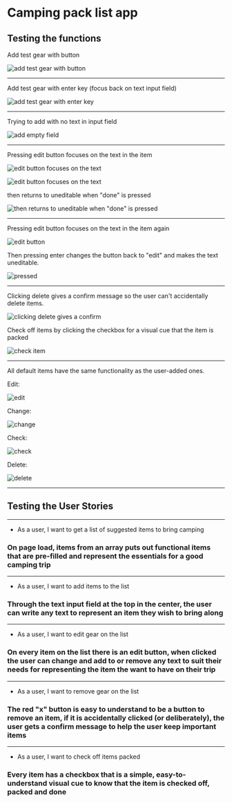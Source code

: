 # Camping pack list app

## Testing the functions

Add test gear with button

![add test gear with button](https://i.ibb.co/x5spwdR/chrome-Yc8to-ODALQ.png)

---

Add test gear with enter key (focus back on text input field)

![add test gear with enter key](https://i.ibb.co/1d0mhSP/chrome-KYDH3-Oqfdo.png)

---

Trying to add with no text in input field

![add empty field](https://i.ibb.co/8x4Wr82/chrome-Ko-Aa1-HFc-AI.png)

---

Pressing edit button focuses on the text in the item

![edit button focuses on the text](https://i.ibb.co/FzH1Xfs/chrome-w9-YQAr-Of-Ax.png)

![edit button focuses on the text](https://i.ibb.co/THgsJBW/chrome-lm-ZPF4-ZJKR.png)

then returns to uneditable when "done" is pressed

![then returns to uneditable when "done" is pressed](https://i.ibb.co/FzH1Xfs/chrome-w9-YQAr-Of-Ax.png)

---

Pressing edit button focuses on the text in the item again

![edit button](https://i.ibb.co/Mpc3495/chrome-AZy-Fs-TBg4-F.png)

Then pressing enter changes the button back to "edit" and makes the text uneditable.

![pressed](https://i.ibb.co/chxGMmc/chrome-Eg-Izg-Qf7-L6.png)

---

Clicking delete gives a confirm message so the user can't accidentally delete items.

![clicking delete gives a confirm](https://i.ibb.co/KLDCb6S/chrome-z-HP8-AB0h-H9.png)

Check off items by clicking the checkbox for a visual cue that the item is packed

![check item](https://i.ibb.co/Nj2VLSB/chrome-MSx-S13-OBlm.png)

---

All default items have the same functionality as the user-added ones.

Edit:

![edit](https://i.ibb.co/M6wZ8Br/chrome-Yucv-Qafq-Kp.png)

Change:

![change](https://i.ibb.co/JksNTvf/chrome-IGSa-Tim2bp.png)

Check:

![check](https://i.ibb.co/g3rrKYg/chrome-UVHF8-Lwv-Si.png)

Delete:

![delete](https://i.ibb.co/7XL2Cv8/chrome-oh-KX5y-Iom-D.png)

---

## Testing the User Stories

---

- As a user, I want to get a list of suggested items to bring camping

### On page load, items from an array puts out functional items that are pre-filled and represent the essentials for a good camping trip

---

- As a user, I want to add items to the list

### Through the text input field at the top in the center, the user can write any text to represent an item they wish to bring along

---

- As a user, I want to edit gear on the list

### On every item on the list there is an edit button, when clicked the user can change and add to or remove any text to suit their needs for representing the item the want to have on their trip

---

- As a user, I want to remove gear on the list

### The red "x" button is easy to understand to be a button to remove an item, if it is accidentally clicked (or deliberately), the user gets a confirm message to help the user keep important items

---

- As a user, I want to check off items packed

### Every item has a checkbox that is a simple, easy-to-understand visual cue to know that the item is checked off, packed and done
